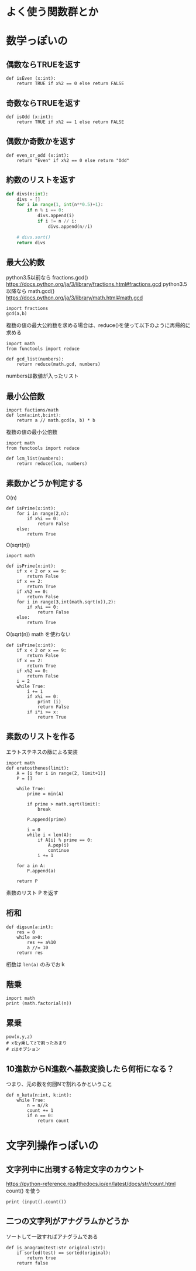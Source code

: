 
# よく使う関数群とか

# 数学っぽいの

## 偶数ならTRUEを返す

```
def isEven (x:int):
    return TRUE if x%2 == 0 else return FALSE
```

## 奇数ならTRUEを返す

```
def isOdd (x:int):
    return TRUE if x%2 == 1 else return FALSE
```

## 偶数か奇数かを返す

```
def even_or_odd (x:int):
    return "Even" if x%2 == 0 else return "Odd"
```

## 約数のリストを返す

```divs.py
def divs(n:int):
    divs = []
    for i in range(1, int(n**0.5)+1):
        if n % i == 0:
            divs.append(i)
            if i != n // i:
                divs.append(n//i)

    # divs.sort()
    return divs
```

## 最大公約数

python3.5以前なら fractions.gcd()
https://docs.python.org/ja/3/library/fractions.html#fractions.gcd
python3.5以降なら math.gcd()
https://docs.python.org/ja/3/library/math.html#math.gcd

```
import fractions
gcd(a,b)
```

複数の値の最大公約数を求める場合は、reduce()を使って以下のように再帰的に求める
```
import math
from functools import reduce

def gcd_list(numbers):
    return reduce(math.gcd, numbers)
```
numbersは数値が入ったリスト

## 最小公倍数


```
import factions/math
def lcm(a:int,b:int):
    return a // math.gcd(a, b) * b
```

複数の値の最小公倍数
```
import math
from functools import reduce

def lcm_list(numbers):
    return reduce(lcm, numbers)
```

## 素数かどうか判定する

O(n)
```
def isPrime(x:int):
    for i in range(2,n):
        if x%i == 0:
            return False
    else:
        return True
```

O(sqrt(n))
```
import math

def isPrime(x:int):
    if x < 2 or x == 9:
        return False
    if x == 2:
        return True
    if x%2 == 0:
        return False
    for i in range(3,int(math.sqrt(x)),2):
        if x%i == 0:
            return False
    else:
        return True
```

O(sqrt(n)) math を使わない
```
def isPrime(x:int):
    if x < 2 or x == 9:
        return False
    if x == 2:
        return True
    if x%2 == 0:
        return False
    i = 2
    while True:
        i += 1
        if x%i == 0:
            print (i)
            return False
        if i*i >= x:
            return True
```

## 素数のリストを作る

エラトステネスの篩による実装

```
import math
def eratosthenes(limit):
    A = [i for i in range(2, limit+1)]
    P = []
    
    while True:
        prime = min(A)
        
        if prime > math.sqrt(limit):
            break
            
        P.append(prime)
            
        i = 0
        while i < len(A):
            if A[i] % prime == 0:
                A.pop(i)
                continue
            i += 1
            
    for a in A:
        P.append(a)
            
    return P
```
素数のリスト P を返す

## 桁和

```
def digsum(a:int):
    res = 0
    while a>0:
        res += a%10
        a //= 10
    return res
```
桁数は `len(a)` のみでおｋ

## 階乗

```
import math
print (math.factorial(n))
```

## 累乗
```
pow(x,y,z)
# xをy乗してzで割ったあまり
# zはオプション
```

## 10進数からN進数へ基数変換したら何桁になる？

つまり、元の数を何回Nで割れるかということ
```
def n_keta(n:int, k:int):
    while True:
        n = n//k
        count += 1
        if n == 0:
            return count
```

# 文字列操作っぽいの

## 文字列中に出現する特定文字のカウント

https://python-reference.readthedocs.io/en/latest/docs/str/count.html
count() を使う
```
print (input().count())
```

## 二つの文字列がアナグラムかどうか

ソートして一致すればアナグラムである
```
def is_anagram(test:str original:str):
    if sorted(test) == sorted(original):
        return true
    return false
```


